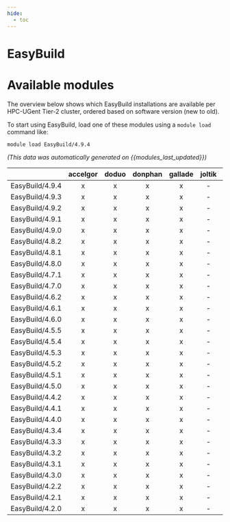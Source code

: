```yaml
---
hide:
  - toc
---
```


EasyBuild
=========

# Available modules


The overview below shows which EasyBuild installations are available per HPC-UGent Tier-2 cluster, ordered based on software version (new to old).

To start using EasyBuild, load one of these modules using a `module load` command like:

```shell
module load EasyBuild/4.9.4
```

*(This data was automatically generated on {{modules_last_updated}})*  

| |accelgor|doduo|donphan|gallade|joltik|shinx|skitty|
| :---: | :---: | :---: | :---: | :---: | :---: | :---: | :---: |
|EasyBuild/4.9.4|x|x|x|x|-|x|x|
|EasyBuild/4.9.3|x|x|x|x|-|x|x|
|EasyBuild/4.9.2|x|x|x|x|-|x|x|
|EasyBuild/4.9.1|x|x|x|x|-|x|x|
|EasyBuild/4.9.0|x|x|x|x|-|-|-|
|EasyBuild/4.8.2|x|x|x|x|-|-|-|
|EasyBuild/4.8.1|x|x|x|x|-|-|-|
|EasyBuild/4.8.0|x|x|x|x|-|-|-|
|EasyBuild/4.7.1|x|x|x|x|-|-|-|
|EasyBuild/4.7.0|x|x|x|x|-|-|-|
|EasyBuild/4.6.2|x|x|x|x|-|-|-|
|EasyBuild/4.6.1|x|x|x|x|-|-|-|
|EasyBuild/4.6.0|x|x|x|x|-|-|-|
|EasyBuild/4.5.5|x|x|x|x|-|-|-|
|EasyBuild/4.5.4|x|x|x|x|-|-|-|
|EasyBuild/4.5.3|x|x|x|x|-|-|-|
|EasyBuild/4.5.2|x|x|x|x|-|-|-|
|EasyBuild/4.5.1|x|x|x|x|-|-|-|
|EasyBuild/4.5.0|x|x|x|x|-|-|-|
|EasyBuild/4.4.2|x|x|x|x|-|-|-|
|EasyBuild/4.4.1|x|x|x|x|-|-|-|
|EasyBuild/4.4.0|x|x|x|x|-|-|-|
|EasyBuild/4.3.4|x|x|x|x|-|-|-|
|EasyBuild/4.3.3|x|x|x|x|-|-|-|
|EasyBuild/4.3.2|x|x|x|x|-|-|-|
|EasyBuild/4.3.1|x|x|x|x|-|-|-|
|EasyBuild/4.3.0|x|x|x|x|-|-|-|
|EasyBuild/4.2.2|x|x|x|x|-|-|-|
|EasyBuild/4.2.1|x|x|x|x|-|-|-|
|EasyBuild/4.2.0|x|x|x|x|-|-|-|
